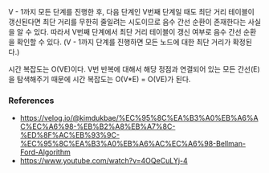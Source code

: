 V - 1까지 모든 단계를 진행한 후, 다음 단계인 V번째 단계일 때도 최단 거리 테이블이 갱신된다면 최단 거리를 무한히 줄일려는 시도이므로 음수 간선 순환이 존재한다는 사실을 알 수 있다. 따라서 V번째 단계에서 최단 거리 테이블이 갱신 여부로 음수 간선 순환을 확인할 수 있다. (V - 1까지 단계를 진행하면 모든 노드에 대한 최단 거리가 확정된다.)

시간 복잡도는 O(VE)이다.
V번 반복에 대해서 해당 정점과 연결되어 있는 모든 간선(E)을 탐색해주기 때문에 시간 복잡도는 O(V\*E) = O(VE)가 된다.

### References

- https://velog.io/@kimdukbae/%EC%95%8C%EA%B3%A0%EB%A6%AC%EC%A6%98-%EB%B2%A8%EB%A7%8C-%ED%8F%AC%EB%93%9C-%EC%95%8C%EA%B3%A0%EB%A6%AC%EC%A6%98-Bellman-Ford-Algorithm
- https://www.youtube.com/watch?v=4OQeCuLYj-4
